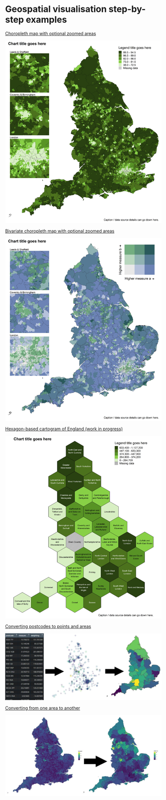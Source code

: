 # Geospatial visualisation step-by-step examples

[Choropleth map with optional zoomed areas](https://github.com/DataS-DHSC/geospatial-vis-templates/blob/master/2%20-%20Templates/Choropleth-template.md)

[![](https://github.com/DataS-DHSC/geospatial-vis-templates/blob/master/2%20-%20Templates/output_vis/choropleth_2area_zoom.jpeg)](https://github.com/DataS-DHSC/geospatial-vis-templates/blob/master/2%20-%20Templates/Choropleth-template.md)


[Bivariate choropleth map with optional zoomed areas](https://github.com/DataS-DHSC/geospatial-vis-templates/blob/master/2%20-%20Templates/Bivariate-choropleth-template.md)

![](https://github.com/DataS-DHSC/geospatial-vis-templates/blob/master/2%20-%20Templates/output_vis/choropleth_bivariate_zoom.jpeg)


[Hexagon-based cartogram of England (work in progress)](https://github.com/DataS-DHSC/geospatial-vis-templates/blob/master/2%20-%20Templates/Hex-cartogram-template.md)

[![](https://github.com/DataS-DHSC/geospatial-vis-templates/blob/master/2%20-%20Templates/output_vis/choropleth_2area_hex.jpeg)](https://github.com/DataS-DHSC/geospatial-vis-templates/blob/master/2%20-%20Templates/Hex-cartogram-template.md)


[Converting postcodes to points and areas](https://github.com/DataS-DHSC/geospatial-vis-templates/blob/master/2%20-%20Templates/Converting-postcodes-to-points-and-areas.md)

[![](https://github.com/DataS-DHSC/geospatial-vis-templates/blob/master/2%20-%20Templates/output_vis/shape_convert_example.jpg)](https://github.com/DataS-DHSC/geospatial-vis-templates/blob/master/2%20-%20Templates/Converting-postcodes-to-points-and-areas.md)


[Converting from one area to another](https://github.com/DataS-DHSC/geospatial-vis-templates/blob/master/2%20-%20Templates/Converting-from-one-area-to-another.md)

[![](https://github.com/DataS-DHSC/geospatial-vis-templates/blob/master/2%20-%20Templates/output_vis/shape_convert_example_2.jpg)](https://github.com/DataS-DHSC/geospatial-vis-templates/blob/master/2%20-%20Templates/Converting-from-one-area-to-another.md)